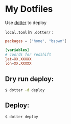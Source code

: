 # My Dotfiles

Use [dotter](https://github.com/SuperCuber/dotter) to deploy

`local.toml` in `.dotter/` :
```toml
packages = ["home", "bspwm"]

[variables]
# coords for redshift
lat=XX.XXXXX
lon=XX.XXXXX
```

## Dry run deploy: 
```sh
$ dotter -d deploy
```

## Deploy: 
```sh
$ dotter deploy
```
